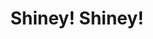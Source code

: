 ---
layout: landing
title: Shiney! Shiney!
permalink: /extensions/shiney
logo: true
style: _landing
scripts: service
---